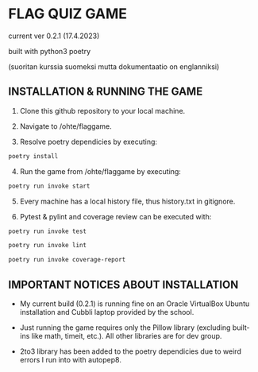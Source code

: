 # FLAG QUIZ GAME

current ver 0.2.1 (17.4.2023)

built with python3 poetry

(suoritan kurssia suomeksi mutta dokumentaatio on englanniksi)

## INSTALLATION & RUNNING THE GAME

1. Clone this github repository to your local machine.

2. Navigate to /ohte/flaggame.

3. Resolve poetry dependicies by executing:

```bash
poetry install
```

4. Run the game from /ohte/flaggame by executing:

```bash
poetry run invoke start
```
5. Every machine has a local history file, thus history.txt in gitignore.

6. Pytest & pylint and coverage review can be executed with:

```bash
poetry run invoke test
```

```bash
poetry run invoke lint
```

```bash
poetry run invoke coverage-report
```

## IMPORTANT NOTICES ABOUT INSTALLATION

- My current build (0.2.1) is running fine on an Oracle VirtualBox Ubuntu installation and Cubbli laptop provided by the school.

- Just running the game requires only the Pillow library (excluding built-ins like math, timeit, etc.). All other libraries are for dev group.

- 2to3 library has been added to the poetry dependicies due to weird errors I run into with autopep8.
